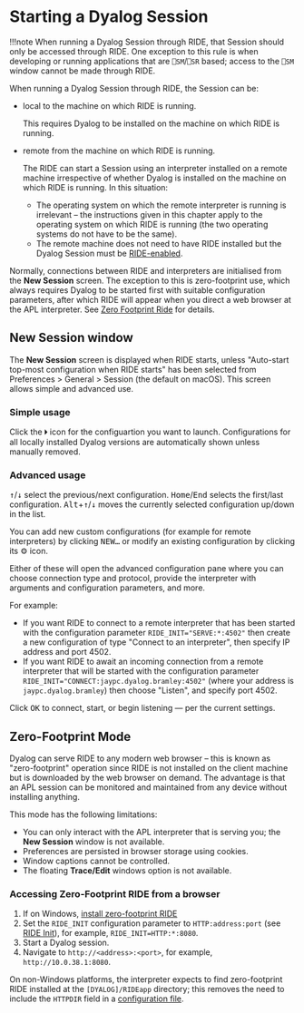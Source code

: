 # Starting a Dyalog Session

!!!note
    When running a Dyalog Session through RIDE, that Session should only be accessed through RIDE. One exception to this rule is when developing or running applications that are `⎕SM`/`⎕SR` based; access to the `⎕SM` window cannot be made through RIDE.

When running a Dyalog Session through RIDE, the Session can be:

- local to the machine on which RIDE is running. 
    
    This requires Dyalog to be installed on the machine on which RIDE is running.

- remote from the machine on which RIDE is running.

    The RIDE can start a Session using an interpreter installed on a remote machine irrespective of whether Dyalog is installed on the machine on which RIDE is running. In this situation:

    - The operating system on which the remote interpreter is running is irrelevant – the instructions given in this chapter apply to the operating system on which RIDE is running (the two operating systems do not have to be the same).
    - The remote machine does not need to have RIDE installed but the Dyalog Session must be [RIDE-enabled](ridespecific_language_features.md/#ride_init).

Normally, connections between RIDE and interpreters are initialised from the **New Session** screen. The exception to this is zero-footprint use, which always requires Dyalog to be started first with suitable configuration parameters, after which RIDE will appear when you direct a web browser at the APL interpreter. See [Zero Footprint Ride](#zero-footprint-mode) for details.


## New Session window

The **New Session** screen is displayed when RIDE starts, unless "Auto-start top-most configuration when RIDE starts" has been selected from Preferences > General > Session (the default on macOS). This screen allows simple and advanced use.

### Simple usage

Click the 🞂 icon for the configuartion you want to launch. Configurations for all locally installed Dyalog versions are automatically shown unless manually removed. 

### Advanced usage

<kbd>↑</kbd>/<kbd>↓</kbd> select the previous/next configuration. <kbd>Home</kbd>/<kbd>End</kbd> selects the first/last configuration. <kbd>Alt</kbd>+<kbd>↑</kbd>/<kbd>↓</kbd> moves the currently selected configuration up/down in the list. 

You can add new custom configurations (for example for remote interpreters) by clicking <kbd>NEW…</kbd> or modify an existing configuration by clicking its ⚙ icon.

Either of these will open the advanced configuration pane where you can choose connection type and protocol, provide the interpreter with arguments and configuration parameters, and more.

For example:

* If you want RIDE to connect to a remote interpreter that has been started with the configuration parameter `RIDE_INIT="SERVE:*:4502"` then create a new configuration of type "Connect to an interpreter", then specify IP address and port 4502.
* If you want RIDE to await an incoming connection from a remote interpreter that will be started with the configuration parameter `RIDE_INIT="CONNECT:jaypc.dyalog.bramley:4502"` (where your address is `jaypc.dyalog.bramley`) then choose "Listen", and specify port 4502.

Click <kbd>OK</kbd> to connect, start, or begin listening — per the current settings.

## Zero-Footprint Mode

Dyalog can serve RIDE to any modern web browser – this is known as "zero-footprint" operation since RIDE is not installed on the client machine but is downloaded by the web browser on demand. The advantage is that an APL session can be monitored and maintained from any device without installing anything.

This mode has the following limitations:

- You can only interact with the APL interpreter that is serving you; the **New Session** window is not available.
- Preferences are persisted in browser storage using cookies.
- Window captions cannot be controlled.
- The floating **Trace/Edit** windows option is not available.

### Accessing Zero-Footprint RIDE from a browser

1. If on Windows, [install zero-footprint RIDE](installation.md/#windows)
2. Set the `RIDE_INIT` configuration parameter to `HTTP:address:port` (see [RIDE Init](ridespecific_language_features.md/#ride_init)), for example, `RIDE_INIT=HTTP:*:8080`.
3. Start a Dyalog session.
4. Navigate to `http://<address>:<port>`, for example, `http://10.0.38.1:8080`.

On non-Windows platforms, the interpreter expects to find zero-footprint RIDE installed at the `[DYALOG]/RIDEapp` directory; this removes the need to include the `HTTPDIR` field in a [configuration file](installation.md#configuration-ini-file).
